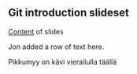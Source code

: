 ## Git introduction slideset

[Content](git-basics.md) of slides

Jon added a row of text here.

Pikkumyy on kävi vierailulla täällä

